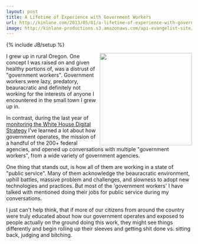 ```yaml
---
layout: post
title: A Lifetime of Experience with Government Workers
url: http://kinlane.com/2013/05/01/a-lifetime-of-experience-with-government-workers/
image: http://kinlane-productions.s3.amazonaws.com/api-evangelist-site/blog/uncle-sam.jpg
---
```

{% include JB/setup %}
<p>
     <img src="https://s3.amazonaws.com/kinlane-productions/uncle-sam.jpg"  width="250" align="right">
</p>
<p>
     I grew up in rural Oregon. One concept I was raised on and given healthy portions of, was a distrust of "government workers". Government workers were lazy, predatory, beauracratic and definitely not working for the interests of anyone I encountered in the small town I grew up in.
</p>
<p>
     In contrast, during the last year of <a href="http://www.apievangelist.com/federal_government.php">monitoring the White House Digital Strategy</a> I've learned a lot about how government operates, the mission of a handful of the 200+ federal agencies, and opened up conversations with multiple "government workers", from a wide variety of government agencies.
</p>
<p>
     One thing that stands out, is how all of them are working in a state of "public service". Many of them acknowledge the beauracratic environment, uphill battles, massive problem and challenges, and slowness to adopt new technologies and practices. But most of the 'government workers' I have talked with mentioned doing their jobs for public service during my conversations.
</p>
<p>
     I just can't help think, that if more of our citizens from around the country were truly educated about how our government operates and exposed to people actually on the ground doing this work, they might see things differently and begin rolling up their sleeves and getting shit done vs. sitting back, judging and bitching.
</p>
